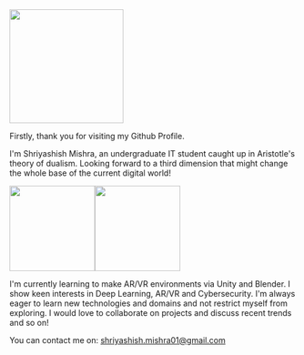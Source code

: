 <img src= "https://user-images.githubusercontent.com/62511046/89131715-9dbe6780-d52c-11ea-96a8-5a2ffdf1d6cb.jpg" width="200" align="center">

Firstly, thank you for visiting my Github Profile. 

I'm Shriyashish Mishra, an undergraduate IT student caught up in Aristotle's theory of dualism. Looking forward to a third dimension that might change the whole base of the current digital world!

<img src= "https://user-images.githubusercontent.com/62511046/89132367-3eaf2180-d531-11ea-95f4-13c0f9111919.gif" width="150" align="center"><img src="https://user-images.githubusercontent.com/62511046/89132369-44a50280-d531-11ea-97f7-0578b74d42d0.gif" width="150" align="center">




I'm currently learning to make AR/VR environments via Unity and Blender. 
I show keen interests in Deep Learning, AR/VR and Cybersecurity.
I'm always eager to learn new technologies and domains and not restrict myself from exploring. 
I would love to collaborate on projects and discuss recent trends and so on!

You can contact me on: shriyashish.mishra01@gmail.com
